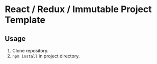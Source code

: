 # React / Redux / Immutable Project Template

## Usage

1. Clone repository.
2. `npm install` in project directory.
